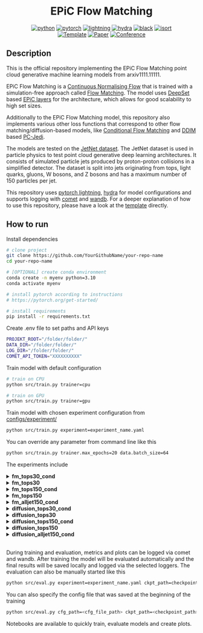 <div align="center">

# EPiC Flow Matching

[![python](https://img.shields.io/badge/-Python_3.10-blue?logo=python&logoColor=white)](https://www.python.org/)
[![pytorch](https://img.shields.io/badge/PyTorch_1.10+-ee4c2c?logo=pytorch&logoColor=white)](https://pytorch.org/get-started/locally/)
[![lightning](https://img.shields.io/badge/-Lightning_1.9+-792ee5?logo=pytorchlightning&logoColor=white)](https://pytorchlightning.ai/)
[![hydra](https://img.shields.io/badge/Config-Hydra_1.3-89b8cd)](https://hydra.cc/)
[![black](https://img.shields.io/badge/Code%20Style-Black-black.svg?labelColor=gray)](https://black.readthedocs.io/en/stable/)
[![isort](https://img.shields.io/badge/%20imports-isort-%231674b1?style=flat&labelColor=ef8336)](https://pycqa.github.io/isort/) <br>
<a href="https://github.com/ashleve/lightning-hydra-template"><img alt="Template" src="https://img.shields.io/badge/-Lightning--Hydra--Template-017F2F?style=flat&logo=github&labelColor=gray"></a>
[![Paper](http://img.shields.io/badge/paper-arxiv.1001.2234-B31B1B.svg)](https://www.nature.com/articles/nature14539)
[![Conference](http://img.shields.io/badge/AnyConference-year-4b44ce.svg)](https://papers.nips.cc/paper/2020)

</div>

## Description

This is the official repository implementing the EPiC Flow Matching point cloud generative machine learning models from arxiv1111.11111.

EPiC Flow Matching is a [Continuous Normalising Flow](https://arxiv.org/abs/1806.07366) that is trained with a simulation-free approach called [Flow Matching](https://arxiv.org/abs/2210.02747). The model uses [DeepSet](https://arxiv.org/abs/1703.06114) based [EPiC layers](https://arxiv.org/abs/2301.08128) for the architecture, which allows for good scalability to high set sizes.

Additionally to the EPiC Flow Matching model, this repository also implements various other loss functions that correspond to other flow matching/diffusion-based models, like [Conditional Flow Matching](https://arxiv.org/abs/2302.00482) and [DDIM](https://arxiv.org/abs/2010.02502) based [PC-Jedi](https://arxiv.org/abs/2303.05376).

The models are tested on the [JetNet dataset](https://zenodo.org/record/6975118). The JetNet dataset is used in particle physics to test point cloud generative deep learning architectures. It consists of simulated particle jets produced by proton-proton collisions in a simplified detector. The dataset is split into jets originating from tops, light quarks, gluons, W bosons, and Z bosons and has a maximum number of 150 particles per jet.

This repository uses [pytorch lightning](https://www.pytorchlightning.ai/index.html), [hydra](https://hydra.cc/docs/intro/) for model configurations and supports logging with [comet](https://www.comet.com/site/) and [wandb](https://wandb.ai/site). For a deeper explanation of how to use this repository, please have a look at the [template](https://github.com/ashleve/lightning-hydra-template) directly.

## How to run

Install dependencies

```bash
# clone project
git clone https://github.com/YourGithubName/your-repo-name
cd your-repo-name

# [OPTIONAL] create conda environment
conda create -n myenv python=3.10
conda activate myenv

# install pytorch according to instructions
# https://pytorch.org/get-started/

# install requirements
pip install -r requirements.txt
```

Create .env file to set paths and API keys

```bash
PROJEKT_ROOT="/folder/folder/"
DATA_DIR="/folder/folder/"
LOG_DIR="/folder/folder/"
COMET_API_TOKEN="XXXXXXXXXX"
```

Train model with default configuration

```bash
# train on CPU
python src/train.py trainer=cpu

# train on GPU
python src/train.py trainer=gpu
```

Train model with chosen experiment configuration from [configs/experiment/](configs/experiment/)

```bash
python src/train.py experiment=experiment_name.yaml
```

You can override any parameter from command line like this

```bash
python src/train.py trainer.max_epochs=20 data.batch_size=64
```

The experiments include

<details>
  <summary>
    <b>fm_tops30_cond</b>
  </summary>
  EPiC Flow Matching trained on top30 dataset with conditioning on jet mass and pt
</details>
<details>
  <summary>
    <b>fm_tops30</b>
  </summary>
  EPiC Flow Matching trained on top30 dataset with no additional conditioning. Jet size conditioning is a neccessity for the architecture
</details>
<details>
  <summary>
    <b>fm_tops150_cond</b>
  </summary>
  EPiC Flow Matching trained on top150 dataset with conditioning on jet mass and pt
</details>
<details>
  <summary>
    <b>fm_tops150</b>
  </summary>
  EPiC Flow Matching trained on top150 dataset with no additional conditioning. Jet size conditioning is a neccessity for the architecture
</details>
<details>
  <summary>
    <b>fm_alljet150_cond</b>
  </summary>
  EPiC Flow Matching trained on all jet types with a maximum of 150 particles per jet and conditioning on jet mass and pt.
</details>
<details>
  <summary>
    <b>diffusion_tops30_cond</b>
  </summary>
  EPiC Jedi (DDIM diffusion based) trained on top30 dataset with conditioning on jet mass and pt
</details>
<details>
  <summary>
    <b>diffusion_tops30</b>
  </summary>
  EPiC Jedi (DDIM diffusion based) trained on top30 dataset with no additional conditioning. Jet size conditioning is a neccessity for the architecture
</details>
<details>
  <summary>
    <b>diffusion_tops150_cond</b>
  </summary>
  EPiC Jedi (DDIM diffusion based) trained on top150 dataset with conditioning on jet mass and pt
</details>
<details>
  <summary>
    <b>diffusion_tops150</b>
  </summary>
  EPiC Jedi (DDIM diffusion based) trained on top150 dataset with no additional conditioning. Jet size conditioning is a neccessity for the architecture
</details>
<details>
  <summary>
    <b>diffusion_alljet150_cond</b>
  </summary>
  EPiC Jedi (DDIM diffusion based) trained on all jet types with a maximum of 150 particles per jet and conditioning on jet mass and pt.
</details>
<br>

During training and evaluation, metrics and plots can be logged via comet and wandb. After training the model will be evaluated automatically and the final results will be saved locally and logged via the selected loggers. The evaluation can also be manually started like this

```bash
python src/eval.py experiment=experiment_name.yaml ckpt_path=checkpoint_path
```

You can also specify the config file that was saved at the beginning of the training

```bash
python src/eval.py cfg_path=<cfg_file_path> ckpt_path=<checkpoint_path>
```

Notebooks are available to quickly train, evaluate models and create plots.
